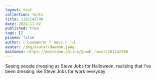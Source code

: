 ```yaml
---
layout: toot
collection: toots
title: 1102142700
date: 2024-11-02
published: true
tags: []
pinned: false
author: ⸸ commander ░ nova ⸸ :~$
avatar: /img/avatar/daemon.jpeg
mastodon: https://mastodon.online/@cmdr_nova/1102142700
---
```


Seeing people dressing as Steve Jobs for Halloween, realizing that I’ve been dressing like Steve Jobs for work everyday
